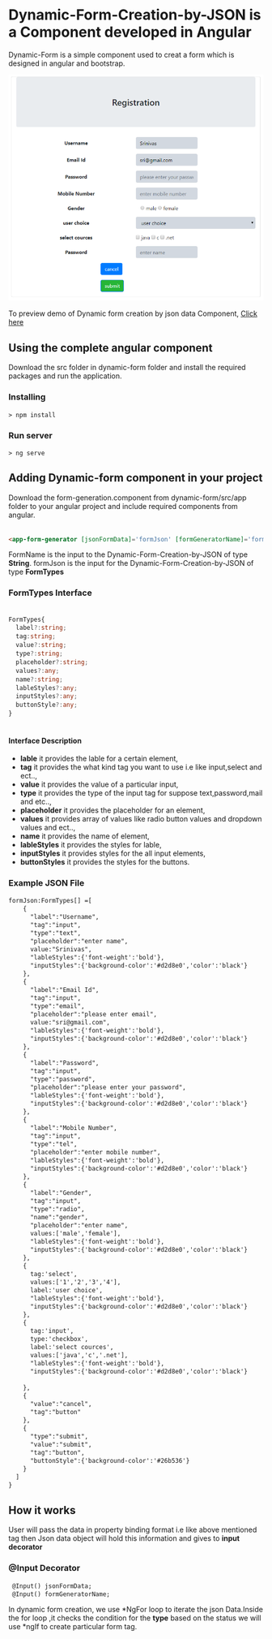 # Dynamic-Form-Creation-by-JSON is a Component developed in Angular
Dynamic-Form is a simple component used to creat a form which is designed in angular and bootstrap.

<p align="center">
    <img  alt="Dynamic-Form-Creation-by-JSON" src="Images/dynamic-form-output.png" class="img-responsive">
</p>

To preview demo of Dynamic form creation by json data Component, [Click here](https://angular-amzzvc.stackblitz.io/)

## Using the complete angular component

Download the src folder in dynamic-form folder and install the required packages and run the application.

### Installing

```
> npm install
```

### Run server

```
> ng serve
```

## Adding Dynamic-form component in your project
 Download the form-generation.component from dynamic-form/src/app folder to your angular project and include required components from angular.

```html

<app-form-generator [jsonFormData]='formJson' [formGeneratorName]='formName'></app-form-generator>

```
FormName is the input to the Dynamic-Form-Creation-by-JSON of type **String**.
formJson is the input for the Dynamic-Form-Creation-by-JSON of type **FormTypes**

### FormTypes Interface

```typescript

FormTypes{
  label?:string;
  tag:string;
  value?:string;
  type?:string;
  placeholder?:string;
  values?:any;
  name?:string;
  lableStyles?:any;
  inputStyles?:any;
  buttonStyle?:any;
}
  
```

#### Interface Description
- **lable** it provides the lable for a certain element,
- **tag**   it provides the what kind tag you want to use i.e  like input,select and ect..,
- **value**  it provides the value of a particular input,
- **type**  it provides the type of the input tag for suppose text,password,mail and etc..,
- **placeholder** it provides the placeholder for an element,
- **values**  it provides array of values like radio button values and dropdown values and ect..,
- **name**  it provides the name of element,
- **lableStyles** it provides the styles for lable,
- **inputStyles**  it provides styles for the all input elements,
- **buttonStyles** it provides the styles for the buttons.

### Example JSON File
```
formJson:FormTypes[] =[
    {
      "label":"Username",
      "tag":"input",
      "type":"text",
      "placeholder":"enter name",
      value:"Srinivas",
      "lableStyles":{'font-weight':'bold'},
      "inputStyles":{'background-color':'#d2d8e0','color':'black'}
    },
    {
      "label":"Email Id",
      "tag":"input",
      "type":"email",
      "placeholder":"please enter email",
      value:"sri@gmail.com",
      "lableStyles":{'font-weight':'bold'},
      "inputStyles":{'background-color':'#d2d8e0','color':'black'}
    },
    {
      "label":"Password",
      "tag":"input",
      "type":"password",
      "placeholder":"please enter your password",
      "lableStyles":{'font-weight':'bold'},
      "inputStyles":{'background-color':'#d2d8e0','color':'black'}
    },
    {
      "label":"Mobile Number",
      "tag":"input",
      "type":"tel",
      "placeholder":"enter mobile number",
      "lableStyles":{'font-weight':'bold'},
      "inputStyles":{'background-color':'#d2d8e0','color':'black'}
    },
    {
      "label":"Gender",
      "tag":"input",
      "type":"radio",
      "name":"gender",
      "placeholder":"enter name",
      values:['male','female'],
      "lableStyles":{'font-weight':'bold'},
      "inputStyles":{'background-color':'#d2d8e0','color':'black'}
    },
    {
      tag:'select',
      values:['1','2','3','4'],
      label:'user choice',
      "lableStyles":{'font-weight':'bold'},
      "inputStyles":{'background-color':'#d2d8e0','color':'black'}
    },
    {
      tag:'input',
      type:'checkbox',
      label:'select cources',
      values:['java','c','.net'],
      "lableStyles":{'font-weight':'bold'},
      "inputStyles":{'background-color':'#d2d8e0','color':'black'}
              
    },
    {
      "value":"cancel",
      "tag":"button"
    },
    {
      "type":"submit",
      "value":"submit",
      "tag":"button",
      "buttonStyle":{'background-color':'#26b536'}
    }
  ]
}
```

## How it works
  
   User will pass the data in property binding format i.e like above mentioned tag
    then Json data object will hold this information and gives to **input decorator**
    
### @Input Decorator

     @Input() jsonFormData;
     @Input() formGeneratorName;

In dynamic form creation, we use *NgFor loop to iterate the json Data.Inside the for loop ,it checks the condition 
for the **type** based on the status we will use *ngIf to create particular form tag.

